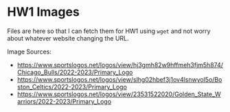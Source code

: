 # HW1 Images
Files are here so that I can fetch them for HW1 using `wget` and not worry about whatever website changing the URL.

Image Sources: 
- https://www.sportslogos.net/logos/view/hj3gmh82w9hffmeh3fjm5h874/Chicago_Bulls/2022-2023/Primary_Logo
- https://www.sportslogos.net/logos/view/slhg02hbef3j1ov4lsnwyol5o/Boston_Celtics/2022-2023/Primary_Logo
- https://www.sportslogos.net/logos/view/23531522020/Golden_State_Warriors/2022-2023/Primary_Logo

